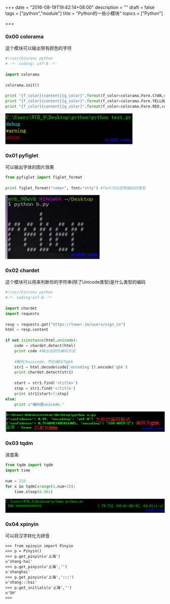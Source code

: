 +++
date = "2016-08-19T19:42:14+08:00"
description = ""
draft = false
tags = ["python","module"]
title = "Python的一些小模块"
topics = ["Python"]

+++

### 0x00 colorama
这个模块可以输出带有颜色的字符
```python
#!/usr/bin/env python
# -*- coding: utf-8 -*-

import colorama

colorama.init()

print "{f_color}{content}{g_color}".format(f_color=colorama.Fore.CYAN,content='debug',g_color=colorama.Fore.RESET)
print "{f_color}{content}{g_color}".format(f_color=colorama.Fore.YELLOW,content='warning',g_color=colorama.Fore.RESET)
print "{f_color}{content}{g_color}".format(f_color=colorama.Fore.RED,content='error',g_color=colorama.Fore.RESET)
```
![python的colorama模块](/img/post/python_moudle_colorama.png)

### 0x01 pyfiglet
可以输出字体的图片效果
```python
from pyfiglet import figlet_format

print figlet_format("reber", font="xtty") #font可以控制输出的类型
```
![python的pyfiglet模块](/img/post/python_moudle_pyfiglet.png)

### 0x02 chardet
这个模块可以用来判断你的字符串(除了Unicode类型)是什么类型的编码
```python
#!/usr/bin/env python
#-*- coding:utf-8 -*-

import chardet
import requests

resp = requests.get("https://tower.im/users/sign_in")
html = resp.content

if not isinstance(html,unicode):
    code = chardet.detect(html)
    print code #输出当前的编码方式
	
	#解码为unicode，然后编码为gbk
    str1 = html.decode(code['encoding']).encode('gbk')
    print chardet.detect(str1)

    start = str1.find('<title>')
    stop = str1.find('</title')
    print str1[start+7:stop]
else:
    print u"编码是unicode."
```
![python的chardet模块](/img/post/python_moudle_chardet.png)

### 0x03 tqdm
进度条
```python
from tqdm import tqdm
import time

num = 233
for x in tqdm(xrange(1,num+1)):
    time.sleep(0.001)
```
![python的tqdm模块](/img/post/python_moudle_tqdm.png)

### 0x04 xpinyin
可以将汉字转化为拼音
```
>>> from xpinyin import Pinyin
>>> p = Pinyin()
>>> p.get_pinyin(u'上海')
u'shang-hai'
>>> p.get_pinyin(u'上海','')
u'shanghai'
>>> p.get_pinyin(u'上海',':::')
u'shang:::hai'
>>> p.get_initials(u'上海','')
u'SH'
>>>
```